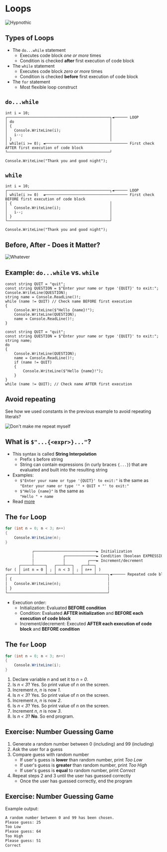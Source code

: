 # Loops

![Hypnothic](https://64.media.tumblr.com/5f507b2deaa1fedf531636ed8cd95dfa/61d92977df3924b4-59/s500x750/274e24800946c366e6b934f3abfdca5516d6f205.gifv)


## Types of Loops

* The <!-- .element: class="fragment" --> `do...while` statement
  * Executes code block *one or more* times
  * Condition is checked **after** first execution of code block
* The <!-- .element: class="fragment" --> `while` statement
  * Executes code block *zero or more* times
  * Condition is checked **before** first execution of code block
* The <!-- .element: class="fragment" --> `for` statement
  * Most flexible loop construct


## `do...while`

```cs[|2-9|8]
int i = 10;
┌──────────────────────────────────────────────┐◄────── LOOP
│ do                                           │
│ {                                            │
│   Console.WriteLine(i);                      │
│   i--;                                       │
│ }                                            │
│ while(i >= 0); ◄───────────────────────────────────── First check AFTER first execution of code block
└──────────────────────────────────────────────┘        

Console.WriteLine("Thank you and good night");
```


## `while`

```cs[|2-8|3]
int i = 10;
┌──────────────────────────────────────────────┐◄────── LOOP
│ while(i >= 0)  ◄───────────────────────────────────── First check BEFORE first execution of code block
│ {                                            │
│   Console.WriteLine(i);                      │
│   i--;                                       │
│ }                                            │
└──────────────────────────────────────────────┘        

Console.WriteLine("Thank you and good night");
```


## Before, After - Does it Matter?

![Whatever](https://i.pinimg.com/originals/90/ed/c9/90edc9255ad708e15e88586eb7703007.gif)


## Example: `do...while` vs. `while`

```cs[|5]
const string QUIT = "quit";
const string QUESTION = $"Enter your name or type '{QUIT}' to exit:";
Console.WriteLine(QUESTION);
string name = Console.ReadLine()!;
while (name != QUIT) // Check name BEFORE first execution
{
    Console.WriteLine($"Hello {name}!");
    Console.WriteLine(QUESTION);
    name = Console.ReadLine()!;
}
```
<!-- .element: class="fragment" -->

```cs[|4,13]
const string QUIT = "quit";
const string QUESTION = $"Enter your name or type '{QUIT}' to exit:";
string name;
do
{
    Console.WriteLine(QUESTION);
    name = Console.ReadLine()!;
    if (name != QUIT)
    {
        Console.WriteLine($"Hello {name}!");
    }
}
while (name != QUIT); // Check name AFTER first execution
```
<!-- .element: class="fragment" -->


## Avoid repeating

See how we used constants in the previous example to avoid repeating literals?

![Don't make me repeat myself](https://memegenerator.net/img/instances/47652559/dont-make-me-repeat-myself.jpg)


## What is `$"...{<expr>}..."`?

* This <!-- .element: class="fragment" --> syntax is called **String Interpolation**
  * Prefix `$` before string
  * String can contain expressions (in curly braces `{...}`) that are evaluated and built into the resulting string
* Examples: <!-- .element: class="fragment" -->
  * `$"Enter your name or type '{QUIT}' to exit:"` is the same as <br/> `"Enter your name or type '" + QUIT + "' to exit:"`
  * `$"Hello {name}"` is the same as <br/> `"Hello " + name`
* Read <!-- .element: class="fragment" --> [more](https://docs.microsoft.com/en-us/dotnet/csharp/language-reference/tokens/interpolated)


## The `for` Loop

```cs
for (int n = 0; n < 3; n++)
{
    Console.WriteLine(n);
}
```
<!-- .element: class="fragment" -->

```txt
            ┌────────────────────────────► Initialization
            │             ┌──────────────► Condition (boolean EXPRESSION)
            │             │          ┌───► Increment/decrement
      ┌─────┴─────┐   ┌───┴───┐   ┌──┴──┐
for ( │ int n = 0 │ ; │ n < 3 │ ; │ n++ │ )
┌─────┴───────────┴───┴───────┴───┴─────┴─────┐◄────── Repeated code block
│ {                                           │
│   Console.WriteLine(n);                     │
│ }                                           │
└─────────────────────────────────────────────┘
```
<!-- .element: class="fragment" -->

* Execution <!-- .element: class="fragment" --> order:
  * Initialization: <!-- .element: class="fragment" --> Evaluated **BEFORE condition**
  * Condition: <!-- .element: class="fragment" --> Evaluated **AFTER initialization** and **BEFORE each execution of code block**
  * Increment/decrement: <!-- .element: class="fragment" --> Executed **AFTER each execution of code block** and **BEFORE condition**


## The `for` Loop

```cs
for (int n = 0; n < 3; n++)
{
    Console.WriteLine(i);
}
```

1. Declare <!-- .element: class="fragment" --> variable *n* and set it to *n = 0*.
2. Is <!-- .element: class="fragment" --> *n < 3*? Yes. So print value of *n* on the screen.
3. Increment <!-- .element: class="fragment" --> *n*, *n* is now *1*.
4. Is <!-- .element: class="fragment" --> *n < 3*? Yes. So print value of *n* on the screen.
5. Increment <!-- .element: class="fragment" --> *n*, *n* is now *2*.
6. Is <!-- .element: class="fragment" -->*n < 3*? Yes. So print value of *n* on the screen.
7. Increment <!-- .element: class="fragment" --> *n*, *n* is now *3*.
8. Is <!-- .element: class="fragment" --> *n < 3*? **No**. So end program.


## Exercise: Number Guessing Game

1. Generate <!-- .element: class="fragment" --> a random number between 0 (including) and 99 (including)
2. Ask <!-- .element: class="fragment" --> the user for a guess
3. Compare <!-- .element: class="fragment" --> guess with random number
   * If user's guess is **lower** than random number, print *Too Low*
   * If user's guess is **greater** than random number, print *Too High*
   * If user's guess is **equal** to random number, print *Correct*
4. Repeat <!-- .element: class="fragment" --> steps 2 and 3 until the user has guessed correctly
   * Once the user has guessed correctly, end the program


## Exercise: Number Guessing Game

Example output:

```txt
A random number between 0 and 99 has been chosen.
Please guess: 25
Too Low
Please guess: 64
Too High
Please guess: 51
Correct
```
